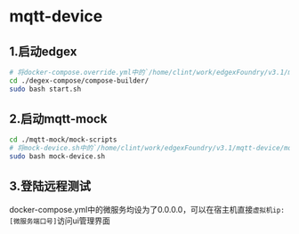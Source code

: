 # mqtt-device

## 1.启动edgex 
```bash
# 将docker-compose.override.yml中的`/home/clint/work/edgexFoundry/v3.1/mqtt-device/mqtt-mock/`修改为自己的路径
cd ./degex-compose/compose-builder/
sudo bash start.sh
```

## 2.启动mqtt-mock
```bash
cd ./mqtt-mock/mock-scripts
# 将mock-device.sh中的`/home/clint/work/edgexFoundry/v3.1/mqtt-device/mqtt-mock`改为自己的路径
sudo bash mock-device.sh
```

## 3.登陆远程测试
docker-compose.yml中的微服务均设为了0.0.0.0，可以在宿主机直接`虚拟机ip:[微服务端口号]`访问ui管理界面

